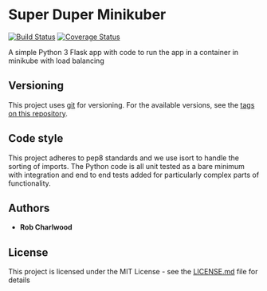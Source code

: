 # Super Duper Minikuber

[![Build Status](https://travis-ci.com/robcharlwood/super-duper-minikuber.svg?branch=master)](https://travis-ci.com/robcharlwood/super-duper-minikuber) [![Coverage Status](https://coveralls.io/repos/github/robcharlwood/super-duper-minikuber/badge.svg?branch=master)](https://coveralls.io/github/robcharlwood/super-duper-minikuber?branch=master)

A simple Python 3 Flask app with code to run the app in a container in minikube with load balancing

## Versioning

This project uses [git](https://git-scm.com/) for versioning. For the available versions,
see the [tags on this repository](https://github.com/robcharlwood/super-duper-minikuber/tags).

## Code style

This project adheres to pep8 standards and we use isort to handle the sorting of imports.
The Python code is all unit tested as a bare minimum with integration and end to end tests
added for particularly complex parts of functionality.

## Authors

* **Rob Charlwood**

## License

This project is licensed under the MIT License - see the [LICENSE.md](LICENSE) file for details
